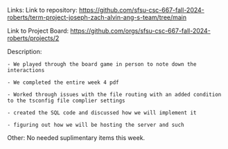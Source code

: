 Links:
Link to repository:
https://github.com/sfsu-csc-667-fall-2024-roberts/term-project-joseph-zach-alvin-ang-s-team/tree/main

Link to Project Board:
https://github.com/orgs/sfsu-csc-667-fall-2024-roberts/projects/2

Description:

    - We played through the board game in person to note down the interactions

    - We completed the entire week 4 pdf

    - Worked through issues with the file routing with an added condition to the tsconfig file complier settings

    - created the SQL code and discussed how we will implement it

    - figuring out how we will be hosting the server and such

Other:
No needed suplimentary items this week.
